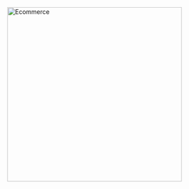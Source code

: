 <img src="[https://github.com/DanielBayo/danielbayo.github.io/blob/main/Webpage%20screenshot.JPG]" alt="Ecommerce" width="400"/>
